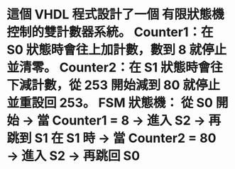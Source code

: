 # 這個 VHDL 程式設計了一個 有限狀態機控制的雙計數器系統。 Counter1：在 S0 狀態時會往上加計數，數到 8 就停止並清零。 Counter2：在 S1 狀態時會往下減計數，從 253 開始減到 80 就停止並重設回 253。 FSM 狀態機： 從 S0 開始 → 當 Counter1 = 8 → 進入 S2 → 再跳到 S1 在 S1 時 → 當 Counter2 = 80 → 進入 S2 → 再跳回 S0
